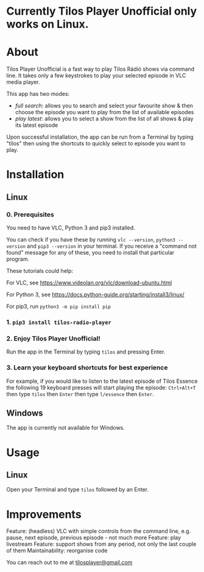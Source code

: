 # Currently Tilos Player Unofficial only works on Linux.
# About

Tilos Player Unofficial is a fast way to play Tilos Rádió shows via command line.
It takes only a few keystrokes to play your selected episode in VLC media player.

This app has two modes:
- *full search*: allows you to search and select your favourite show & then choose the episode you want to play from the list of available episodes
- *play latest*: allows you to select a show from the list of all shows & play its latest episode

Upon successful installation, the app can be run from a Terminal by typing "tilos" then using the shortcuts to quickly select to episode you want to play.

# Installation
## Linux
### 0. Prerequisites
You need to have VLC, Python 3 and pip3 installed.

You can check if you have these by running `vlc --version`, `python3 --version` and `pip3 --version`
in your terminal. If you receive a "command not found" message for any of these, you need to install that particular
program.

These tutorials could help:

For VLC, see https://www.videolan.org/vlc/download-ubuntu.html

For Python 3, see https://docs.python-guide.org/starting/install3/linux/

For pip3, run `python3 -m pip install pip`

### 1. `pip3 install tilos-radio-player`

### 2. Enjoy Tilos Player Unofficial!
Run the app in the Terminal by typing `tilos` and pressing Enter.

### 3. Learn your keyboard shortcuts for best experience
For example, if you would like to listen to the latest episode of Tilos Essence the following 19
keyboard presses will start playing the episode: `Ctrl+Alt+T` then type `tilos` then `Enter` then
type `l/essence` then `Enter`.

## Windows
The app is currently not available for Windows.

# Usage
## Linux
Open your Terminal and type `tilos` followed by an Enter.

# Improvements
Feature: (headless) VLC with simple controls from the command line, e.g. pause, next episode, previous episode - not much more
Feature: play livestream
Feature: support shows from any period, not only the last couple of them
Maintainability: reorganise code

You can reach out to me at tilosplayer@gmail.com
